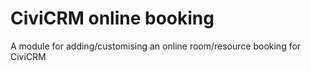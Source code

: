 CiviCRM online booking
============

A module for adding/customising an online room/resource booking for CiviCRM